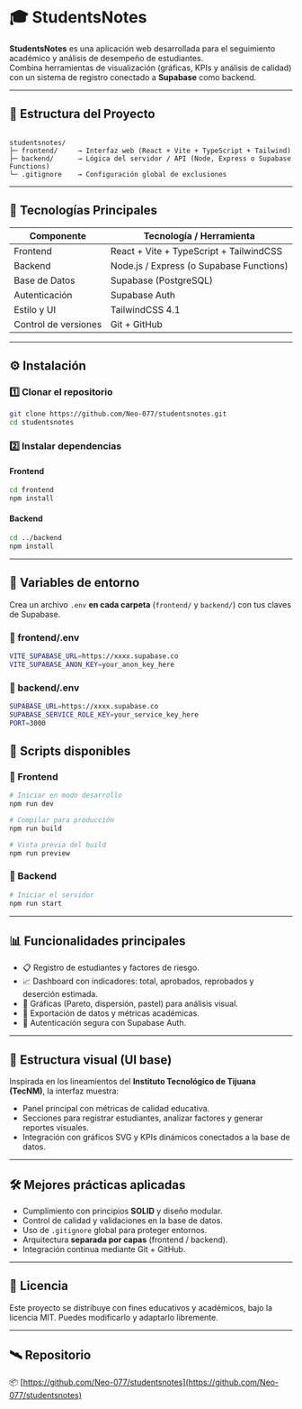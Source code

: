 # 🎓 StudentsNotes

**StudentsNotes** es una aplicación web desarrollada para el seguimiento académico y análisis de desempeño de estudiantes.  
Combina herramientas de visualización (gráficas, KPIs y análisis de calidad) con un sistema de registro conectado a **Supabase** como backend.

---

## 🧱 Estructura del Proyecto

```

studentsnotes/
├─ frontend/     → Interfaz web (React + Vite + TypeScript + Tailwind)
├─ backend/      → Lógica del servidor / API (Node, Express o Supabase Functions)
└─ .gitignore    → Configuración global de exclusiones

````

---

## 🚀 Tecnologías Principales

| Componente | Tecnología / Herramienta |
|-------------|--------------------------|
| Frontend | React + Vite + TypeScript + TailwindCSS |
| Backend | Node.js / Express (o Supabase Functions) |
| Base de Datos | Supabase (PostgreSQL) |
| Autenticación | Supabase Auth |
| Estilo y UI | TailwindCSS 4.1 |
| Control de versiones | Git + GitHub |

---

## ⚙️ Instalación

### 1️⃣ Clonar el repositorio

```bash
git clone https://github.com/Neo-077/studentsnotes.git
cd studentsnotes
````

### 2️⃣ Instalar dependencias

#### Frontend

```bash
cd frontend
npm install
```

#### Backend

```bash
cd ../backend
npm install
```

---

## 🔑 Variables de entorno

Crea un archivo `.env` **en cada carpeta** (`frontend/` y `backend/`) con tus claves de Supabase.

### 📁 frontend/.env

```bash
VITE_SUPABASE_URL=https://xxxx.supabase.co
VITE_SUPABASE_ANON_KEY=your_anon_key_here
```

### 📁 backend/.env

```bash
SUPABASE_URL=https://xxxx.supabase.co
SUPABASE_SERVICE_ROLE_KEY=your_service_key_here
PORT=3000
```

## 🧩 Scripts disponibles

### 🔹 Frontend

```bash
# Iniciar en modo desarrollo
npm run dev

# Compilar para producción
npm run build

# Vista previa del build
npm run preview
```

### 🔹 Backend

```bash
# Iniciar el servidor
npm run start
```

---

## 📊 Funcionalidades principales

* 📋 Registro de estudiantes y factores de riesgo.
* 📈 Dashboard con indicadores: total, aprobados, reprobados y deserción estimada.
* 🥧 Gráficas (Pareto, dispersión, pastel) para análisis visual.
* 💾 Exportación de datos y métricas académicas.
* 🔐 Autenticación segura con Supabase Auth.

---

## 🧠 Estructura visual (UI base)

Inspirada en los lineamientos del **Instituto Tecnológico de Tijuana (TecNM)**, la interfaz muestra:

* Panel principal con métricas de calidad educativa.
* Secciones para registrar estudiantes, analizar factores y generar reportes visuales.
* Integración con gráficos SVG y KPIs dinámicos conectados a la base de datos.

---

## 🛠️ Mejores prácticas aplicadas

* Cumplimiento con principios **SOLID** y diseño modular.
* Control de calidad y validaciones en la base de datos.
* Uso de `.gitignore` global para proteger entornos.
* Arquitectura **separada por capas** (frontend / backend).
* Integración continua mediante Git + GitHub.


---

## 🧾 Licencia

Este proyecto se distribuye con fines educativos y académicos,
bajo la licencia MIT. Puedes modificarlo y adaptarlo libremente.

---

## 🛰️ Repositorio

📦 [https://github.com/Neo-077/studentsnotes](https://github.com/Neo-077/studentsnotes)

```
